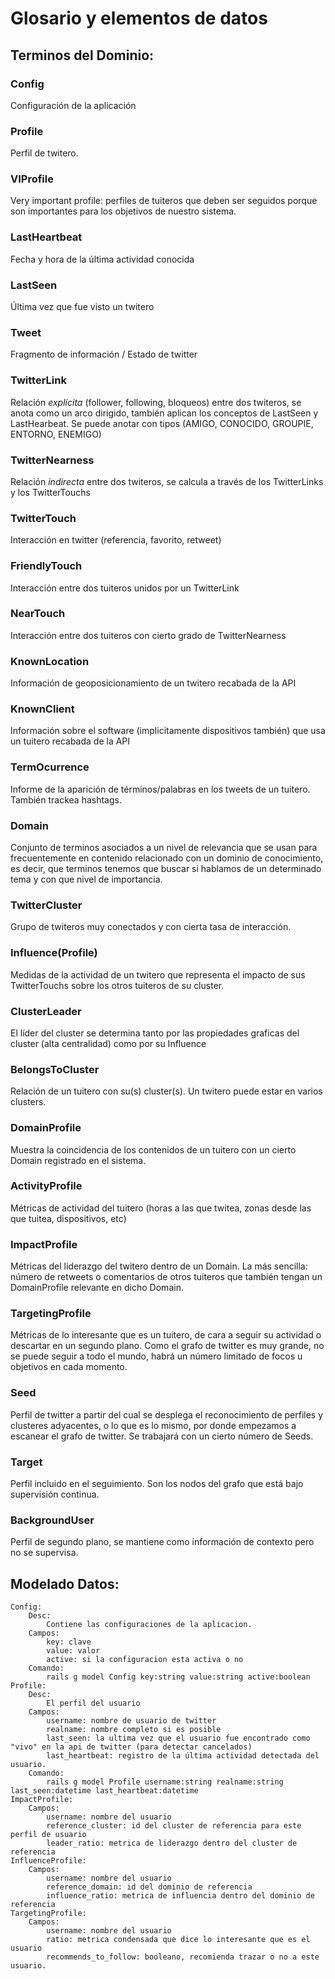 # Glosario y elementos de datos

## Terminos del Dominio:
### Config
Configuración de la aplicación
### Profile
Perfil de twitero.
### VIProfile
Very important profile: perfiles de tuiteros que deben ser seguidos porque son importantes para los objetivos de nuestro sistema.
### LastHeartbeat
Fecha y hora de la última actividad conocida
### LastSeen 
Última vez que fue visto un twitero
### Tweet
Fragmento de información / Estado de twitter
### TwitterLink
Relación *explícita* (follower, following, bloqueos) entre dos twiteros, se anota como un arco dirigido, también aplican los conceptos de LastSeen y LastHearbeat. Se puede anotar con tipos (AMIGO, CONOCIDO, GROUPIE, ENTORNO, ENEMIGO)
### TwitterNearness
Relación *indirecta* entre dos twiteros, se calcula a través de los TwitterLinks y los TwitterTouchs 
### TwitterTouch
Interacción en twitter (referencia, favorito, retweet)
### FriendlyTouch
Interacción entre dos tuiteros unidos por un TwitterLink
### NearTouch
Interacción entre dos tuiteros con cierto grado de TwitterNearness
### KnownLocation
Información de geoposicionamiento de un twitero recabada de la API
### KnownClient
Información sobre el software (implicitamente dispositivos también) que usa un tuitero recabada de la API
### TermOcurrence
Informe de la aparición de términos/palabras en los tweets de un tuitero. También trackea hashtags.
### Domain
Conjunto de terminos asociados a un nivel de relevancia que se usan para frecuentemente en contenido relacionado con un dominio de conocimiento, es decir, que terminos tenemos que buscar si hablamos de un determinado tema y con que nivel de importancia.
### TwitterCluster
Grupo de twiteros muy conectados y con cierta tasa de interacción.
### Influence(Profile)
Medidas de la actividad de un twitero que representa el impacto de sus TwitterTouchs sobre los otros tuiteros de su cluster.
### ClusterLeader
El líder del cluster se determina tanto por las propiedades graficas del cluster (alta centralidad) como por su Influence
### BelongsToCluster
Relación de un tuitero con su(s) cluster(s). Un twitero puede estar en varios clusters.
### DomainProfile
Muestra la coincidencia de los contenidos de un tuitero con un cierto Domain registrado en el sistema.
### ActivityProfile
Métricas de actividad del tuitero (horas a las que twitea, zonas desde las que tuitea, dispositivos, etc)
### ImpactProfile
Métricas del liderazgo del twitero dentro de un Domain. La más sencilla: número de retweets o comentarios de otros tuiteros que también tengan un DomainProfile relevante en dicho Domain.
### TargetingProfile
Métricas de lo interesante que es un tuitero, de cara a seguir su actividad o descartar en un segundo plano. Como el grafo de twitter es muy grande, no se puede seguir a todo el mundo, habrá un número limitado de focos u objetivos en cada momento.
### Seed 
Perfil de twitter a partir del cual se desplega el reconocimiento de perfiles y clusteres adyacentes, o lo que es lo mismo, por donde empezamos a escanear el grafo de twitter. Se trabajará con un cierto número de Seeds.
### Target
Perfil incluido en el seguimiento. Son los nodos del grafo que está bajo supervisión continua.
### BackgroundUser
Perfil de segundo plano, se mantiene como información de contexto pero no se supervisa.

## Modelado Datos:
	Config:
		Desc:
			Contiene las configuraciones de la aplicacion.
		Campos:
			key: clave
			value: valor
			active: si la configuracion esta activa o no
		Comando:
			rails g model Config key:string value:string active:boolean
	Profile:
		Desc:
			El perfil del usuario
		Campos:
			username: nombre de usuario de twitter
			realname: nombre completo si es posible
			last_seen: la ultima vez que el usuario fue encontrado como "vivo" en la api de twitter (para detectar cancelados)
			last_heartbeat: registro de la última actividad detectada del usuario.
		Comando:
			rails g model Profile username:string realname:string last_seen:datetime last_heartbeat:datetime
	ImpactProfile:
		Campos:
			username: nombre del usuario
			reference_cluster: id del cluster de referencia para este perfil de usuario
			leader_ratio: metrica de liderazgo dentro del cluster de referencia
	InfluenceProfile:
		Campos:
			username: nombre del usuario
			reference_domain: id del dominio de referencia
			influence_ratio: metrica de influencia dentro del dominio de referencia
	TargetingProfile:
		Campos:
			username: nombre del usuario
			ratio: metrica condensada que dice lo interesante que es el usuario
			recommends_to_follow: booleano, recomienda trazar o no a este usuario.